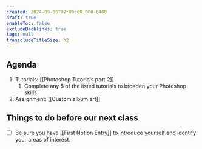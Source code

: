 ```yaml
---
created: 2024-09-06T07:00:00.000-0400
draft: true
enableToc: false
excludeBacklinks: true
tags: null
transcludeTitleSize: h2
---
```


## Agenda
1. Tutorials: [[Photoshop Tutorials part 2]]
	1. Complete any 5 of the listed tutorials to broaden your Photoshop skills
2. Assignment: [[Custom album art]]


## Things to do before our next class
- [ ] Be sure you have [[First Notion Entry]] to introduce yourself and identify your areas of interest.